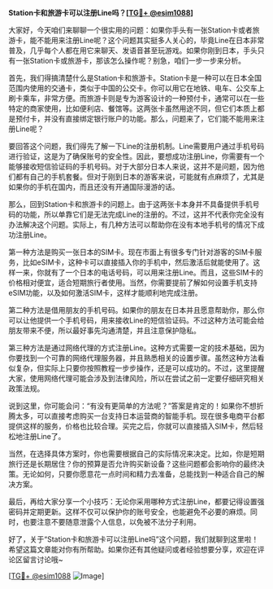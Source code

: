**Station卡和旅游卡可以注册Line吗？[[TG💪+ @esim1088](https://t.me/s/esim1088)]**

大家好，今天咱们来聊聊一个很实用的问题：如果你手头有一张Station卡或者旅游卡，能不能用来注册Line呢？这个问题其实挺多人关心的，毕竟Line在日本非常普及，几乎每个人都在用它来聊天、发语音甚至玩游戏。如果你刚到日本，手头只有一张Station卡或旅游卡，那该怎么操作呢？别急，咱们一步一步来分析。

首先，我们得搞清楚什么是Station卡和旅游卡。Station卡是一种可以在日本全国范围内使用的交通卡，类似于中国的公交卡。你可以用它在地铁、电车、公交车上刷卡乘车，非常方便。而旅游卡则是专为游客设计的一种预付卡，通常可以在一些特定的商家使用，比如便利店、餐馆等。这两张卡虽然用途不同，但它们本质上都是预付卡，并没有直接绑定银行账户的功能。那么，问题来了，它们能不能用来注册Line呢？

要回答这个问题，我们得先了解一下Line的注册机制。Line需要用户通过手机号码进行验证，这是为了确保账号的安全性。因此，要想成功注册Line，你需要有一个能够接收短信验证码的手机号码。对于大部分日本人来说，这并不是问题，因为他们都有自己的手机套餐。但对于刚到日本的游客来说，可能就有点麻烦了，尤其是如果你的手机在国内，而且还没有开通国际漫游的话。

那么，回到Station卡和旅游卡的问题上。由于这两张卡本身并不具备提供手机号码的功能，所以单靠它们是无法完成Line的注册的。不过，这并不代表你完全没有办法解决这个问题。实际上，有几种方法可以帮助你在没有本地手机号的情况下成功注册Line。

第一种方法是购买一张日本的SIM卡。现在市面上有很多专门针对游客的SIM卡服务，比如eSIM卡，这种卡可以直接插入你的手机中，然后激活后就能使用了。这样一来，你就有了一个日本的电话号码，可以用来注册Line。而且，这些SIM卡的价格相对便宜，适合短期旅行者使用。当然，你需要提前了解如何设置手机支持eSIM功能，以及如何激活SIM卡，这样才能顺利地完成注册。

第二种方法是借用朋友的手机号码。如果你的朋友在日本并且愿意帮助你，那么你可以让他提供一个手机号码，用来接收Line的短信验证码。不过这种方法可能会给朋友带来不便，所以最好事先沟通清楚，并且注意保护隐私。

第三种方法是通过网络代理的方式注册Line。这种方式需要一定的技术基础，因为你要找到一个可靠的网络代理服务器，并且熟悉相关的设置步骤。虽然这种方法看似复杂，但实际上只要你按照教程一步步操作，还是可以成功的。不过，这里提醒大家，使用网络代理可能会涉及到法律风险，所以在尝试之前一定要仔细研究相关政策法规。

说到这里，你可能会问：“有没有更简单的方法呢？”答案是肯定的！如果你不想折腾太多，可以直接考虑购买一台支持日本运营商的智能手机。现在很多电商平台都提供这样的服务，价格也比较合理。买完之后，你就可以直接插入SIM卡，然后轻松地注册Line了。

当然，在选择具体方案时，你也需要根据自己的实际情况来决定。比如，你是短期旅行还是长期居住？你的预算是否允许购买新设备？这些问题都会影响你的最终决策。无论如何，只要你愿意花一点时间和精力去准备，总能找到一种适合自己的解决方案。

最后，再给大家分享一个小技巧：无论你采用哪种方式注册Line，都要记得设置强密码并定期更新。这样不仅可以保护你的账号安全，也能避免不必要的麻烦。同时，也要注意不要随意泄露个人信息，以免被不法分子利用。

好了，关于“Station卡和旅游卡可以注册Line吗”这个问题，我们就聊到这里啦！希望这篇文章能对你有所帮助。如果你还有其他疑问或者经验想要分享，欢迎在评论区留言讨论哦~ 

[[TG💪+ @esim1088](https://t.me/s/esim1088) ![Image](https://i.postimg.cc/4NQfJmqS/Snipaste-2025-05-13-00-14-12.png)]